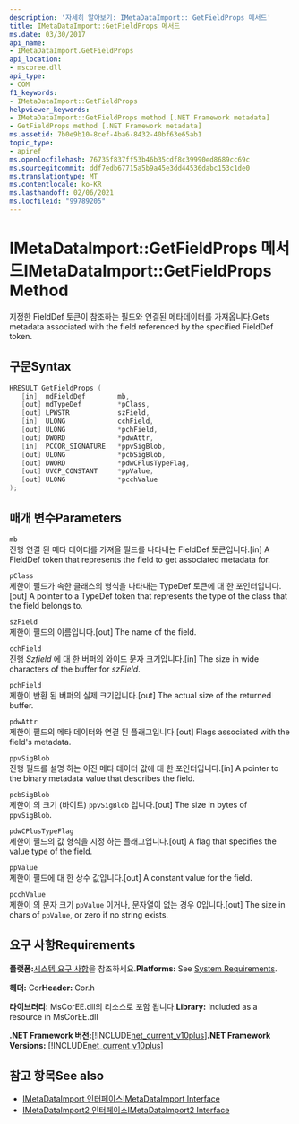 ```yaml
---
description: '자세히 알아보기: IMetaDataImport:: GetFieldProps 메서드'
title: IMetaDataImport::GetFieldProps 메서드
ms.date: 03/30/2017
api_name:
- IMetaDataImport.GetFieldProps
api_location:
- mscoree.dll
api_type:
- COM
f1_keywords:
- IMetaDataImport::GetFieldProps
helpviewer_keywords:
- IMetaDataImport::GetFieldProps method [.NET Framework metadata]
- GetFieldProps method [.NET Framework metadata]
ms.assetid: 7b0e9b10-8cef-4ba6-8432-40bf63e65ab1
topic_type:
- apiref
ms.openlocfilehash: 76735f837ff53b46b35cdf8c39990ed8689cc69c
ms.sourcegitcommit: ddf7edb67715a5b9a45e3dd44536dabc153c1de0
ms.translationtype: MT
ms.contentlocale: ko-KR
ms.lasthandoff: 02/06/2021
ms.locfileid: "99789205"
---
```

# <a name="imetadataimportgetfieldprops-method"></a><span data-ttu-id="006c6-103">IMetaDataImport::GetFieldProps 메서드</span><span class="sxs-lookup"><span data-stu-id="006c6-103">IMetaDataImport::GetFieldProps Method</span></span>

<span data-ttu-id="006c6-104">지정한 FieldDef 토큰이 참조하는 필드와 연결된 메타데이터를 가져옵니다.</span><span class="sxs-lookup"><span data-stu-id="006c6-104">Gets metadata associated with the field referenced by the specified FieldDef token.</span></span>  
  
## <a name="syntax"></a><span data-ttu-id="006c6-105">구문</span><span class="sxs-lookup"><span data-stu-id="006c6-105">Syntax</span></span>  
  
```cpp  
HRESULT GetFieldProps (  
   [in]  mdFieldDef        mb,
   [out] mdTypeDef         *pClass,  
   [out] LPWSTR            szField,  
   [in]  ULONG             cchField,
   [out] ULONG             *pchField,  
   [out] DWORD             *pdwAttr,  
   [in]  PCCOR_SIGNATURE   *ppvSigBlob,
   [out] ULONG             *pcbSigBlob,
   [out] DWORD             *pdwCPlusTypeFlag,
   [out] UVCP_CONSTANT     *ppValue,  
   [out] ULONG             *pcchValue  
);  
```  
  
## <a name="parameters"></a><span data-ttu-id="006c6-106">매개 변수</span><span class="sxs-lookup"><span data-stu-id="006c6-106">Parameters</span></span>  

 `mb`  
 <span data-ttu-id="006c6-107">진행 연결 된 메타 데이터를 가져올 필드를 나타내는 FieldDef 토큰입니다.</span><span class="sxs-lookup"><span data-stu-id="006c6-107">[in] A FieldDef token that represents the field to get associated metadata for.</span></span>  
  
 `pClass`  
 <span data-ttu-id="006c6-108">제한이 필드가 속한 클래스의 형식을 나타내는 TypeDef 토큰에 대 한 포인터입니다.</span><span class="sxs-lookup"><span data-stu-id="006c6-108">[out] A pointer to a TypeDef token that represents the type of the class that the field belongs to.</span></span>  
  
 `szField`  
 <span data-ttu-id="006c6-109">제한이 필드의 이름입니다.</span><span class="sxs-lookup"><span data-stu-id="006c6-109">[out] The name of the field.</span></span>  
  
 `cchField`  
 <span data-ttu-id="006c6-110">진행 *Szfield* 에 대 한 버퍼의 와이드 문자 크기입니다.</span><span class="sxs-lookup"><span data-stu-id="006c6-110">[in] The size in wide characters of the buffer for *szField*.</span></span>  
  
 `pchField`  
 <span data-ttu-id="006c6-111">제한이 반환 된 버퍼의 실제 크기입니다.</span><span class="sxs-lookup"><span data-stu-id="006c6-111">[out] The actual size of the returned buffer.</span></span>  
  
 `pdwAttr`  
 <span data-ttu-id="006c6-112">제한이 필드의 메타 데이터와 연결 된 플래그입니다.</span><span class="sxs-lookup"><span data-stu-id="006c6-112">[out] Flags associated with the field's metadata.</span></span>  
  
 `ppvSigBlob`  
 <span data-ttu-id="006c6-113">진행 필드를 설명 하는 이진 메타 데이터 값에 대 한 포인터입니다.</span><span class="sxs-lookup"><span data-stu-id="006c6-113">[in] A pointer to the binary metadata value that describes the field.</span></span>  
  
 `pcbSigBlob`  
 <span data-ttu-id="006c6-114">제한이 의 크기 (바이트) `ppvSigBlob` 입니다.</span><span class="sxs-lookup"><span data-stu-id="006c6-114">[out] The size in bytes of `ppvSigBlob`.</span></span>  
  
 `pdwCPlusTypeFlag`  
 <span data-ttu-id="006c6-115">제한이 필드의 값 형식을 지정 하는 플래그입니다.</span><span class="sxs-lookup"><span data-stu-id="006c6-115">[out] A flag that specifies the value type of the field.</span></span>  
  
 `ppValue`  
 <span data-ttu-id="006c6-116">제한이 필드에 대 한 상수 값입니다.</span><span class="sxs-lookup"><span data-stu-id="006c6-116">[out] A constant value for the field.</span></span>  
  
 `pcchValue`  
 <span data-ttu-id="006c6-117">제한이 의 문자 크기 `ppValue` 이거나, 문자열이 없는 경우 0입니다.</span><span class="sxs-lookup"><span data-stu-id="006c6-117">[out] The size in chars of `ppValue`, or zero if no string exists.</span></span>  
  
## <a name="requirements"></a><span data-ttu-id="006c6-118">요구 사항</span><span class="sxs-lookup"><span data-stu-id="006c6-118">Requirements</span></span>  

 <span data-ttu-id="006c6-119">**플랫폼:**[시스템 요구 사항](../../get-started/system-requirements.md)을 참조하세요.</span><span class="sxs-lookup"><span data-stu-id="006c6-119">**Platforms:** See [System Requirements](../../get-started/system-requirements.md).</span></span>  
  
 <span data-ttu-id="006c6-120">**헤더:** Cor</span><span class="sxs-lookup"><span data-stu-id="006c6-120">**Header:** Cor.h</span></span>  
  
 <span data-ttu-id="006c6-121">**라이브러리:** MsCorEE.dll의 리소스로 포함 됩니다.</span><span class="sxs-lookup"><span data-stu-id="006c6-121">**Library:** Included as a resource in MsCorEE.dll</span></span>  
  
 <span data-ttu-id="006c6-122">**.NET Framework 버전:**[!INCLUDE[net_current_v10plus](../../../../includes/net-current-v10plus-md.md)]</span><span class="sxs-lookup"><span data-stu-id="006c6-122">**.NET Framework Versions:** [!INCLUDE[net_current_v10plus](../../../../includes/net-current-v10plus-md.md)]</span></span>  
  
## <a name="see-also"></a><span data-ttu-id="006c6-123">참고 항목</span><span class="sxs-lookup"><span data-stu-id="006c6-123">See also</span></span>

- [<span data-ttu-id="006c6-124">IMetaDataImport 인터페이스</span><span class="sxs-lookup"><span data-stu-id="006c6-124">IMetaDataImport Interface</span></span>](imetadataimport-interface.md)
- [<span data-ttu-id="006c6-125">IMetaDataImport2 인터페이스</span><span class="sxs-lookup"><span data-stu-id="006c6-125">IMetaDataImport2 Interface</span></span>](imetadataimport2-interface.md)
